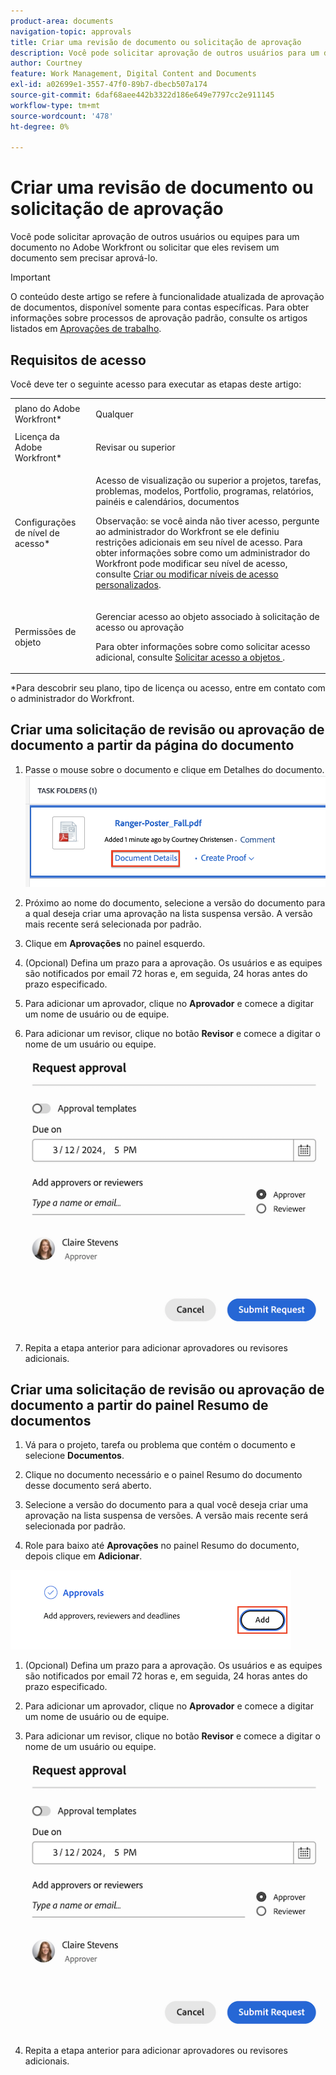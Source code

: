 ```yaml
---
product-area: documents
navigation-topic: approvals
title: Criar uma revisão de documento ou solicitação de aprovação
description: Você pode solicitar aprovação de outros usuários para um documento no Adobe Workfront.
author: Courtney
feature: Work Management, Digital Content and Documents
exl-id: a02699e1-3557-47f0-89b7-dbecb507a174
source-git-commit: 6daf68aee442b3322d186e649e7797cc2e911145
workflow-type: tm+mt
source-wordcount: '478'
ht-degree: 0%

---
```


# Criar uma revisão de documento ou solicitação de aprovação

Você pode solicitar aprovação de outros usuários ou equipes para um documento no Adobe Workfront ou solicitar que eles revisem um documento sem precisar aprová-lo.

>[!IMPORTANT]
>
>O conteúdo deste artigo se refere à funcionalidade atualizada de aprovação de documentos, disponível somente para contas específicas. Para obter informações sobre processos de aprovação padrão, consulte os artigos listados em [Aprovações de trabalho](/help/quicksilver/review-and-approve-work/manage-approvals/manage-approvals.md).

## Requisitos de acesso

Você deve ter o seguinte acesso para executar as etapas deste artigo:

<table style="table-layout:auto"> 
 <col> 
 <col> 
 <tbody> 
  <tr> 
   <td role="rowheader">plano do Adobe Workfront*</td> 
   <td> <p>Qualquer</p> </td> 
  </tr> 
  <tr> 
   <td role="rowheader">Licença da Adobe Workfront*</td> 
   <td> <p>Revisar ou superior</p> </td> 
  </tr> 
  <tr> 
   <td role="rowheader">Configurações de nível de acesso*</td> 
   <td> <p>Acesso de visualização ou superior a projetos, tarefas, problemas, modelos, Portfolio, programas, relatórios, painéis e calendários, documentos</p> <p>Observação: se você ainda não tiver acesso, pergunte ao administrador do Workfront se ele definiu restrições adicionais em seu nível de acesso. Para obter informações sobre como um administrador do Workfront pode modificar seu nível de acesso, consulte <a href="/help/quicksilver/administration-and-setup/add-users/configure-and-grant-access/create-modify-access-levels.md" class="MCXref xref">Criar ou modificar níveis de acesso personalizados</a>.</p> </td> 
  </tr>
  <tr> 
   <td role="rowheader">Permissões de objeto</td> 
   <td> <p>Gerenciar acesso ao objeto associado à solicitação de acesso ou aprovação </p> <p>Para obter informações sobre como solicitar acesso adicional, consulte <a href="/help/quicksilver/workfront-basics/grant-and-request-access-to-objects/request-access.md" class="MCXref xref">Solicitar acesso a objetos </a>.</p> </td> 
  </tr> 
 </tbody> 
</table>

&#42;Para descobrir seu plano, tipo de licença ou acesso, entre em contato com o administrador do Workfront.

## Criar uma solicitação de revisão ou aprovação de documento a partir da página do documento

1. Passe o mouse sobre o documento e clique em Detalhes do documento.
   ![](assets/doc-details.png)


1. Próximo ao nome do documento, selecione a versão do documento para a qual deseja criar uma aprovação na lista suspensa versão. A versão mais recente será selecionada por padrão.

1. Clique em **Aprovações** no painel esquerdo.

1. (Opcional) Defina um prazo para a aprovação. Os usuários e as equipes são notificados por email 72 horas e, em seguida, 24 horas antes do prazo especificado.

1. Para adicionar um aprovador, clique no **Aprovador** e comece a digitar um nome de usuário ou de equipe.

1. Para adicionar um revisor, clique no botão **Revisor** e comece a digitar o nome de um usuário ou equipe.

   ![](assets/add-approver-and-deadline.png)

1. Repita a etapa anterior para adicionar aprovadores ou revisores adicionais.

## Criar uma solicitação de revisão ou aprovação de documento a partir do painel Resumo de documentos

1. Vá para o projeto, tarefa ou problema que contém o documento e selecione **Documentos**.

1. Clique no documento necessário e o painel Resumo do documento desse documento será aberto.

1. Selecione a versão do documento para a qual você deseja criar uma aprovação na lista suspensa de versões. A versão mais recente será selecionada por padrão.

1. Role para baixo até **Aprovações** no painel Resumo do documento, depois clique em **Adicionar**.

![](assets/doc-summary-add-approvers.png)

1. (Opcional) Defina um prazo para a aprovação. Os usuários e as equipes são notificados por email 72 horas e, em seguida, 24 horas antes do prazo especificado.

1. Para adicionar um aprovador, clique no **Aprovador** e comece a digitar um nome de usuário ou de equipe.

1. Para adicionar um revisor, clique no botão **Revisor** e comece a digitar o nome de um usuário ou equipe.

   ![](assets/add-approver-and-deadline.png)

1. Repita a etapa anterior para adicionar aprovadores ou revisores adicionais.

<!--
## Resubmit an approval on a new version

Document approval decisions are not automatically reset when you upload a new version. For example, if your document is approved with changes, the decision will show "changes" as the decision, even if you upload a new version with the specified changes. You can clear the decision on a new version if you manually resubmit the approval.

1. Go to the project, task, or issue that contains the document, then select **Documents**.
1. Find the document you need.

1. Scroll down to the **Approvals** section in the Summary, click the More icon, then click Resubmit.

   ![](assets/nwe-resubmit-approval-350x149.png)
-->
